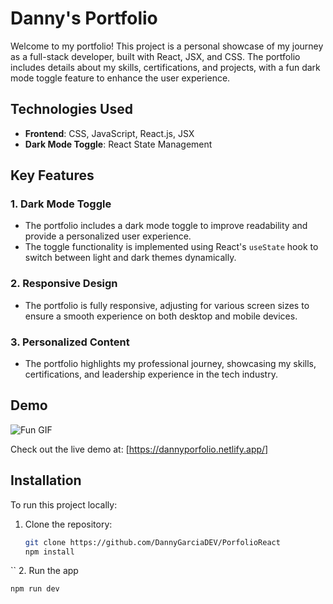 # Danny's Portfolio

Welcome to my portfolio! This project is a personal showcase of my journey as a full-stack developer, built with React, JSX, and CSS. The portfolio includes details about my skills, certifications, and projects, with a fun dark mode toggle feature to enhance the user experience.

## Technologies Used

- **Frontend**:  CSS, JavaScript, React.js, JSX
- **Dark Mode Toggle**: React State Management

## Key Features

### 1. **Dark Mode Toggle**
   - The portfolio includes a dark mode toggle to improve readability and provide a personalized user experience.
   - The toggle functionality is implemented using React's `useState` hook to switch between light and dark themes dynamically.

### 2. **Responsive Design**
   - The portfolio is fully responsive, adjusting for various screen sizes to ensure a smooth experience on both desktop and mobile devices.

### 3. **Personalized Content**
   - The portfolio highlights my professional journey, showcasing my skills, certifications, and leadership experience in the tech industry.

## Demo

![Fun GIF](https://media4.giphy.com/media/v1.Y2lkPTc5MGI3NjExeGZhYWpuMGU1NWxqMjZnZnZmNjdoaTR0aDRtYzdjNnAyYmo2aDlocyZlcD12MV9pbnRlcm5hbF9naWZfYnlfaWQmY3Q9Zw/eyYOgsru2CucPXyfpM/giphy.gif)


Check out the live demo at: [https://dannyporfolio.netlify.app/]

## Installation

To run this project locally:

1. Clone the repository:
   ```bash
   git clone https://github.com/DannyGarciaDEV/PorfolioReact
   npm install
``
2. Run the app
```bash
npm run dev
```
